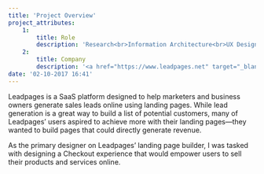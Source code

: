```yaml
---
title: 'Project Overview'
project_attributes:
    1:
        title: Role
        description: 'Research<br>Information Architecture<br>UX Design<br>User Testing<br>UI Design'
    2:
        title: Company
        description: '<a href="https://www.leadpages.net" target="_blank">Leadpages</a>'
date: '02-10-2017 16:41'
---
```


Leadpages is a SaaS platform designed to help marketers and business owners generate sales leads online using landing pages. While lead generation is a great way to build a list of potential customers, many of Leadpages’ users aspired to achieve more with their landing pages—they wanted to build pages that could directly generate revenue. 

As the primary designer on Leadpages’ landing page builder, I was tasked with designing a Checkout experience that would empower users to sell their products and services online.